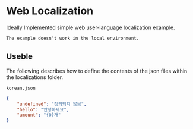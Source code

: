 # Web Localization
Ideally Implemented simple web user-language localization example.

`The example doesn't work in the local environment.`

## Useble
The following describes how to define the contents of the json files within the localizations folder.

`korean.json`
```json
{
    "undefined": "정의되지 않음",
    "hello": "안녕하세요",
    "amount": "{0}개"
}
```
